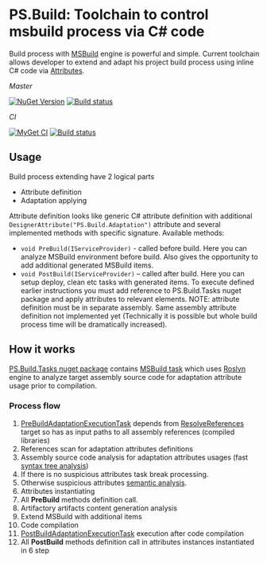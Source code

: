 # PS.Build: Toolchain to control msbuild process via C# code
Build process with [MSBuild](https://msdn.microsoft.com/en-us/library/0k6kkbsd.aspx) engine is powerful and simple. Current toolchain allows developer to extend and adapt his project build process using inline C# code via [Attributes](https://msdn.microsoft.com/en-us/library/aa288454(v=vs.71).aspx).

*Master*

[![NuGet Version](https://img.shields.io/nuget/v/PS.Build.svg?label=master+nuget)](https://www.nuget.org/packages?q=PS.Build)
[![Build status](https://ci.appveyor.com/api/projects/status/ki1xn6w347k0vord?svg=true)](https://ci.appveyor.com/project/BlackGad/ps-build)

*CI*

[![MyGet CI](https://img.shields.io/myget/ps-projects/vpre/PS.Build.svg?label=CI+nuget)](https://www.myget.org/gallery/ps-projects)
[![Build status](https://ci.appveyor.com/api/projects/status/ixmnwi3hxi4jot9b?svg=true)](https://ci.appveyor.com/project/BlackGad/ps-build-xhs18)

## Usage
Build process extending have 2 logical parts 
*	Attribute definition
*	Adaptation applying

Attribute definition looks like generic C# attribute definition with additional ```DesignerAttribute("PS.Build.Adaptation")``` attribute and several implemented methods with specific signature. Available methods:
* ```void PreBuild(IServiceProvider)``` - called before build. Here you can analyze MSBuild environment before build. Also gives the opportunity to add additional generated MSBuild items.
* ```void PostBuild(IServiceProvider)``` – called after build. Here you can setup deploy, clean etc tasks with generated items.
To execute defined earlier instructions you must add reference to PS.Build.Tasks nuget package and apply attributes to relevant elements. NOTE: attribute definition must be in separate assembly. Same assembly attribute definition not implemented yet (Technically it is possible but whole build process time will be dramatically increased). 

## How it works
[PS.Build.Tasks nuget package](https://www.nuget.org/packages/PS.Build.Tasks/) contains [MSBuild task](https://msdn.microsoft.com/en-us/library/t9883dzc.aspx) which uses [Roslyn](https://github.com/dotnet/roslyn) engine to analyze target assembly source code for adaptation attribute usage prior to compilation.
### Process flow
1.	[PreBuildAdaptationExecutionTask](https://github.com/BlackGad/PS.Build/blob/master/PS.Build.Tasks/Tasks/PreBuildAdaptationExecutionTask.cs) depends from [ResolveReferences](https://stackoverflow.com/questions/29231077/what-exactly-does-the-target-resolvereferences-does-in-msbuild) target so has as input paths to all assembly references (compiled libraries)
2.	References scan for adaptation attributes definitions
3.	Assembly source code analysis for adaptation attributes usages (fast [syntax tree analysis](https://github.com/dotnet/roslyn/wiki/Getting-Started-C%23-Syntax-Analysis))
4.	If there is no suspicious attributes task break processing.
5.	Otherwise suspicious attributes [semantic analysis](https://github.com/dotnet/roslyn/wiki/Getting-Started-C%23-Semantic-Analysis).
6.	Attributes instantiating
7.	All **PreBuild** methods definition call.
8.	Artifactory artifacts content generation analysis
9.	Extend MSBuild with additional items
10.	Code compilation
11.	[PostBuildAdaptationExecutionTask](https://github.com/BlackGad/PS.Build/blob/master/PS.Build.Tasks/Tasks/PostBuildAdaptationExecutionTask.cs) execution after code compilation
12.	All **PostBuild** methods definition call in attributes instances instantiated in 6 step


